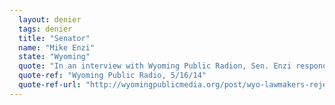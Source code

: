 ```yaml
---
  layout: denier
  tags: denier
  title: "Senator"
  name: "Mike Enzi"
  state: "Wyoming"
  quote: "In an interview with Wyoming Public Radion, Sen. Enzi responded to the release of the 2014 White House climate assessment, saying, “I barely made it back here because of a May snowstorm in Wyoming. They got 18 inches in Cheyenne. It’s a little hard to convince Wyoming people there’s global warming. We have 186% of normal snow pack. That’s global warming?”"
  quote-ref: "Wyoming Public Radio, 5/16/14"
  quote-ref-url: "http://wyomingpublicmedia.org/post/wyo-lawmakers-reject-new-climate-change-report"
---
```

